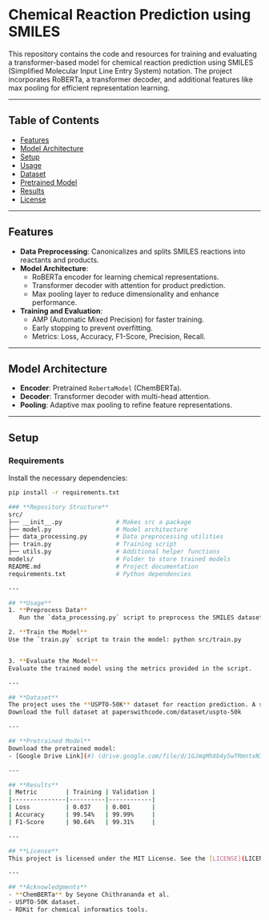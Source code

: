 # **Chemical Reaction Prediction using SMILES**

This repository contains the code and resources for training and evaluating a transformer-based model for chemical reaction prediction using SMILES (Simplified Molecular Input Line Entry System) notation. The project incorporates RoBERTa, a transformer decoder, and additional features like max pooling for efficient representation learning.

---

## **Table of Contents**
- [Features](#features)
- [Model Architecture](#model-architecture)
- [Setup](#setup)
- [Usage](#usage)
- [Dataset](#dataset)
- [Pretrained Model](#pretrained-model)
- [Results](#results)
- [License](#license)

---

## **Features**
- **Data Preprocessing**: Canonicalizes and splits SMILES reactions into reactants and products.
- **Model Architecture**:
  - RoBERTa encoder for learning chemical representations.
  - Transformer decoder with attention for product prediction.
  - Max pooling layer to reduce dimensionality and enhance performance.
- **Training and Evaluation**:
  - AMP (Automatic Mixed Precision) for faster training.
  - Early stopping to prevent overfitting.
  - Metrics: Loss, Accuracy, F1-Score, Precision, Recall.

---

## **Model Architecture**
- **Encoder**: Pretrained `RobertaModel` (ChemBERTa).
- **Decoder**: Transformer decoder with multi-head attention.
- **Pooling**: Adaptive max pooling to refine feature representations.

---

## **Setup**
### **Requirements**
Install the necessary dependencies:
```bash
pip install -r requirements.txt

### **Repository Structure**
src/
├── __init__.py               # Makes src a package
├── model.py                  # Model architecture
├── data_processing.py        # Data preprocessing utilities
├── train.py                  # Training script
├── utils.py                  # Additional helper functions
models/                       # Folder to store trained models
README.md                     # Project documentation
requirements.txt              # Python dependencies

---

## **Usage**
1. **Preprocess Data**
   Run the `data_processing.py` script to preprocess the SMILES dataset: python src/data_processing.py

2. **Train the Model**
Use the `train.py` script to train the model: python src/train.py


3. **Evaluate the Model**
Evaluate the trained model using the metrics provided in the script.

---

## **Dataset**
The project uses the **USPTO-50K** dataset for reaction prediction. A sample of this dataset is located in `data/`.
Download the full dataset at paperswithcode.com/dataset/uspto-50k

---

## **Pretrained Model**
Download the pretrained model:
- [Google Drive Link](#) (drive.google.com/file/d/1GJmqMhXb4y5wTRmntxN7XrhWJU__06Aw/view?usp=sharing)

---

## **Results**
| Metric        | Training | Validation |
|---------------|----------|------------|
| Loss          | 0.037    | 0.001      |
| Accuracy      | 99.54%   | 99.99%     |
| F1-Score      | 90.64%   | 99.31%     |

---

## **License**
This project is licensed under the MIT License. See the [LICENSE](LICENSE) file for details.

---

## **Acknowledgments**
- **ChemBERTa** by Seyone Chithrananda et al.
- USPTO-50K dataset.
- RDKit for chemical informatics tools.
